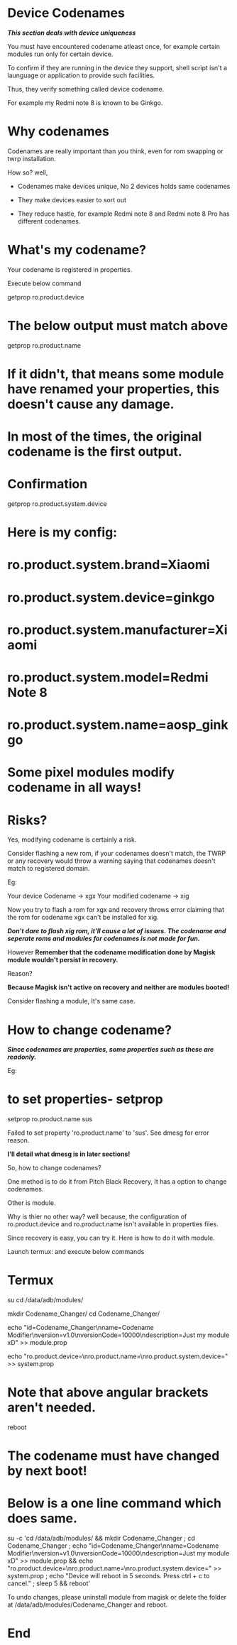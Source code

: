 # Device Codenames

_**This section deals with device uniqueness**_

You must have encountered codename atleast once, for example certain modules run only for certain device.

To confirm if they are running in the device they support, shell script isn't a launguage or application to provide such facilities.

Thus, they verify something called device codename.

For example my Redmi note 8 is known to be Ginkgo.

# Why codenames

Codenames are really important than you think, even for rom swapping or twrp installation.

How so? well,

- Codenames make devices unique, No 2 devices holds same codenames
    
- They make devices easier to sort out
    
- They reduce hastle, for example Redmi note 8 and Redmi note 8 Pro has different codenames.
    

# What's my codename?

Your codename is registered in properties.

Execute below command

getprop ro.product.device

# The below output must match above

getprop ro.product.name

# If it didn't, that means some module have renamed your properties, this doesn't cause any damage.
# In most of the times, the original codename is the first output.

# Confirmation

getprop ro.product.system.device

# Here is my config:

# ro.product.system.brand=Xiaomi
# ro.product.system.device=ginkgo
# ro.product.system.manufacturer=Xiaomi
# ro.product.system.model=Redmi Note 8
# ro.product.system.name=aosp_ginkgo

# Some pixel modules modify codename in all ways!

# Risks?

Yes, modifying codename is certainly a risk.

Consider flashing a new rom, if your codenames doesn't match, the TWRP or any recovery would throw a warning saying that codenames doesn't match to registered domain.

Eg:

Your device Codename -> xgx Your modified codename -> xig

Now you try to flash a rom for xgx and recovery throws error claiming that the rom for codename xgx can't be installed for xig.

_**Don't dare to flash xig rom, it'll cause a lot of issues. The codename and seperate roms and modules for codenames is not made for fun.**_

However **Remember that the codename modification done by Magisk module wouldn't persist in recovery.**

Reason?

**Because Magisk isn't active on recovery and neither are modules booted!**

Consider flashing a module, It's same case.

# How to change codename?

_**Since codenames are properties, some properties such as these are readonly.**_

Eg:

# to set properties- setprop <prop> <val>

setprop ro.product.name sus

Failed to set property 'ro.product.name' to 'sus'.
See dmesg for error reason.

**I'll detail what dmesg is in later sections!**

So, how to change codenames?

One method is to do it from Pitch Black Recovery, It has a option to change codenames.

Other is module.

Why is thier no other way? well because, the configuration of ro.product.device and ro.product.name isn't available in properties files.

Since recovery is easy, you can try it. Here is how to do it with module.

Launch termux: and execute below commands

# Termux

su
cd /data/adb/modules/

mkdir Codename_Changer/
cd Codename_Changer/

echo "id=Codename_Changer\nname=Codename Modifier\nversion=v1.0\nversionCode=10000\ndescription=Just my module xD" >> module.prop

echo "ro.product.device=<codename>\nro.product.name=<codename>\nro.product.system.device=<codename>" >> system.prop

# Note that above angular brackets aren't needed.

reboot

# The codename must have changed by next boot!

# Below is a one line command which does same.

su -c 'cd /data/adb/modules/ && mkdir Codename_Changer ; cd Codename_Changer ; echo "id=Codename_Changer\nname=Codename Modifier\nversion=v1.0\nversionCode=10000\ndescription=Just my module xD" >> module.prop && echo "ro.product.device=<codename>\nro.product.name=<codename>\nro.product.system.device=<codename>" >> system.prop ; echo "Device will reboot in 5 seconds. Press ctrl + c to cancel." ; sleep 5 && reboot'

To undo changes, please uninstall module from magisk or delete the folder at /data/adb/modules/Codename_Changer and reboot.

# End